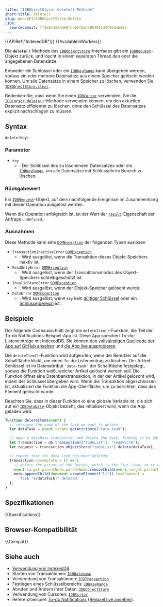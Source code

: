 ```yaml
---
title: "IDBObjectStore: delete()-Methode"
short-title: delete()
slug: Web/API/IDBObjectStore/delete
l10n:
  sourceCommit: ff1e97da7ade9fcb05fb3de064011d4f05debe82
---
```


{{APIRef("IndexedDB")}} {{AvailableInWorkers}}

Die **`delete()`**-Methode des
[`IDBObjectStore`](/de/docs/Web/API/IDBObjectStore)-Interfaces gibt ein [`IDBRequest`](/de/docs/Web/API/IDBRequest)-Objekt zurück,
und löscht in einem separaten Thread den oder die angegebenen Datensätze.

Entweder ein Schlüssel oder ein [`IDBKeyRange`](/de/docs/Web/API/IDBKeyRange) kann übergeben werden, sodass ein oder mehrere
Datensätze aus einem Speicher gelöscht werden können. Um alle Datensätze in einem Speicher zu löschen, verwenden Sie
[`IDBObjectStore.clear`](/de/docs/Web/API/IDBObjectStore/clear).

Bedenken Sie, dass wenn Sie einen [`IDBCursor`](/de/docs/Web/API/IDBCursor) verwenden, Sie die
[`IDBCursor.delete()`](/de/docs/Web/API/IDBCursor/delete)-Methode verwenden können, um den aktuellen
Datensatz effizienter zu löschen, ohne den Schlüssel des Datensatzes explizit nachschlagen zu müssen.

## Syntax

```js-nolint
delete(key)
```

### Parameter

- `key`
  - : Der Schlüssel des zu löschenden Datensatzes oder ein [`IDBKeyRange`](/de/docs/Web/API/IDBKeyRange), um alle
    Datensätze mit Schlüsseln im Bereich zu löschen.

### Rückgabewert

Ein [`IDBRequest`](/de/docs/Web/API/IDBRequest)-Objekt, auf dem nachfolgende Ereignisse im Zusammenhang mit dieser Operation ausgelöst werden.

Wenn die Operation erfolgreich ist, ist der Wert der [`result`](/de/docs/Web/API/IDBRequest/result)-Eigenschaft der Anfrage `undefined`.

### Ausnahmen

Diese Methode kann eine [`DOMException`](/de/docs/Web/API/DOMException) der folgenden Typen auslösen:

- `TransactionInactiveError` [`DOMException`](/de/docs/Web/API/DOMException)
  - : Wird ausgelöst, wenn die Transaktion dieses Objekt-Speichers inaktiv ist.
- `ReadOnlyError` [`DOMException`](/de/docs/Web/API/DOMException)
  - : Wird ausgelöst, wenn der Transaktionsmodus des Objekt-Speichers schreibgeschützt ist.
- `InvalidStateError` [`DOMException`](/de/docs/Web/API/DOMException)
  - : Wird ausgelöst, wenn der Objekt-Speicher gelöscht wurde.
- `DataError` [`DOMException`](/de/docs/Web/API/DOMException)
  - : Wird ausgelöst, wenn `key` kein [gültiger Schlüssel](/de/docs/Web/API/IndexedDB_API/Basic_Terminology#key) oder ein [Schlüsselbereich](/de/docs/Web/API/IDBKeyRange) ist.

## Beispiele

Der folgende Codeausschnitt zeigt die `deleteItem()`-Funktion,
die Teil der To-do Notifications-Beispiel-App ist. Diese App speichert To-do-
Listeneinträge mit IndexedDB. Sie können
[den vollständigen Quellcode der App auf GitHub ansehen](https://github.com/mdn/dom-examples/tree/main/to-do-notifications) und
[die App live ausprobieren](https://mdn.github.io/dom-examples/to-do-notifications/).

Die `deleteItem()`-Funktion wird aufgerufen, wenn der Benutzer auf die
Schaltfläche klickt, um einen To-do-Listeneintrag zu löschen. Der Artikel-Schlüssel ist im Datenattribut `'data-task'` der Schaltfläche festgelegt, sodass die Funktion
weiß, welcher Artikel gelöscht werden soll. Die Funktion öffnet eine Datenbanktransaktion,
in der der Artikel gelöscht wird, indem der Schlüssel übergeben wird. Wenn die Transaktion abgeschlossen ist,
aktualisiert die Funktion die App-Oberfläche, um zu berichten, dass das Element gelöscht wurde.

Beachten Sie, dass in dieser Funktion `db` eine globale Variable ist,
die sich auf ein [`IDBDatabase`](/de/docs/Web/API/IDBDatabase)-Objekt bezieht, das initialisiert wird, wenn
die App geladen wird.

```js
function deleteItem(event) {
  // retrieve the name of the task we want to delete
  let dataTask = event.target.getAttribute("data-task");

  // open a database transaction and delete the task, finding it by the name we retrieved above
  let transaction = db.transaction(["toDoList"], "readwrite");
  let request = transaction.objectStore("toDoList").delete(dataTask);

  // report that the data item has been deleted
  transaction.oncomplete = () => {
    // delete the parent of the button, which is the list item, so it no longer is displayed
    event.target.parentNode.parentNode.removeChild(event.target.parentNode);
    note.appendChild(document.createElement("li")).textContent =
      `Task "${dataTask}" deleted.`;
  };
}
```

## Spezifikationen

{{Specifications}}

## Browser-Kompatibilität

{{Compat}}

## Siehe auch

- [Verwendung von IndexedDB](/de/docs/Web/API/IndexedDB_API/Using_IndexedDB)
- Starten von Transaktionen: [`IDBDatabase`](/de/docs/Web/API/IDBDatabase)
- Verwendung von Transaktionen: [`IDBTransaction`](/de/docs/Web/API/IDBTransaction)
- Festlegen eines Schlüsselbereichs: [`IDBKeyRange`](/de/docs/Web/API/IDBKeyRange)
- Abrufen und Ändern Ihrer Daten: [`IDBObjectStore`](/de/docs/Web/API/IDBObjectStore)
- Verwendung von Cursoren: [`IDBCursor`](/de/docs/Web/API/IDBCursor)
- Referenzbeispiel: [To-do Notifications](https://github.com/mdn/dom-examples/tree/main/to-do-notifications) ([Beispiel live ansehen](https://mdn.github.io/dom-examples/to-do-notifications/)).
